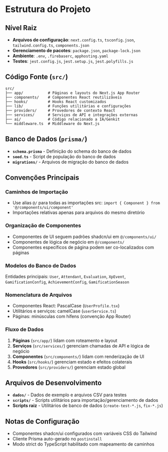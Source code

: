 # Estrutura do Projeto

## Nível Raiz
- **Arquivos de configuração**: `next.config.ts`, `tsconfig.json`, `tailwind.config.ts`, `components.json`
- **Gerenciamento de pacotes**: `package.json`, `package-lock.json`
- **Ambiente**: `.env`, `.firebaserc`, `apphosting.yaml`
- **Testes**: `jest.config.js`, `jest.setup.js`, `jest.polyfills.js`

## Código Fonte (`src/`)
```
src/
├── app/           # Páginas e layouts do Next.js App Router
├── components/    # Componentes React reutilizáveis
├── hooks/         # Hooks React customizados
├── lib/           # Funções utilitárias e configurações
├── providers/     # Provedores de contexto React
├── services/      # Serviços de API e integrações externas
├── ai/            # Código relacionado a IA/Genkit
└── middleware.ts  # Middleware do Next.js
```

## Banco de Dados (`prisma/`)
- **`schema.prisma`** - Definição do schema do banco de dados
- **`seed.ts`** - Script de população do banco de dados
- **`migrations/`** - Arquivos de migração do banco de dados

## Convenções Principais

### Caminhos de Importação
- Use alias `@/` para todas as importações src: `import { Component } from '@/components/ui/component'`
- Importações relativas apenas para arquivos do mesmo diretório

### Organização de Componentes
- Componentes de UI seguem padrões shadcn/ui em `@/components/ui/`
- Componentes de lógica de negócio em `@/components/`
- Componentes específicos de página podem ser co-localizados com páginas

### Modelos do Banco de Dados
Entidades principais: `User`, `Attendant`, `Evaluation`, `XpEvent`, `GamificationConfig`, `AchievementConfig`, `GamificationSeason`

### Nomenclatura de Arquivos
- Componentes React: PascalCase (`UserProfile.tsx`)
- Utilitários e serviços: camelCase (`userService.ts`)
- Páginas: minúsculas com hífens (convenção App Router)

### Fluxo de Dados
1. **Páginas** (`src/app/`) lidam com roteamento e layout
2. **Serviços** (`src/services/`) gerenciam chamadas de API e lógica de negócio
3. **Componentes** (`src/components/`) lidam com renderização de UI
4. **Hooks** (`src/hooks/`) gerenciam estado e efeitos colaterais
5. **Provedores** (`src/providers/`) gerenciam estado global

## Arquivos de Desenvolvimento
- **`dados/`** - Dados de exemplo e arquivos CSV para testes
- **`scripts/`** - Scripts utilitários para importação/gerenciamento de dados
- **Scripts raiz** - Utilitários de banco de dados (`create-test-*.js`, `fix-*.js`)

## Notas de Configuração
- Componentes shadcn/ui configurados com variáveis CSS do Tailwind
- Cliente Prisma auto-gerado no `postinstall`
- Modo strict do TypeScript habilitado com mapeamento de caminhos